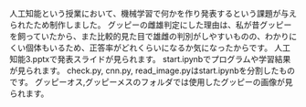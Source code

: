 人工知能という授業において、機械学習で何かを作り発表するという課題が与えられたため制作しました。
グッピーの雌雄判定にした理由は、私が昔グッピーを飼っていたから、また比較的見た目で雄雌の判別がしやすいものの、わかりにくい個体もいるため、正答率がどれくらいになるか気になったからです。
人工知能3.pptxで発表スライドが見られます。
start.ipynbでプログラムや学習結果が見られます。
check.py, cnn.py, read_image.pyはstart.ipynbを分割したものです。
グッピーオス,グッピーメスのフォルダでは使用したグッピーの画像が見られます。
